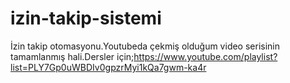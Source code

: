 # izin-takip-sistemi
İzin takip otomasyonu.Youtubeda çekmiş olduğum video serisinin tamamlanmış hali.Dersler için;https://www.youtube.com/playlist?list=PLY7Gp0uWBDIv0gpzrMyi1kQa7gwm-ka4r
